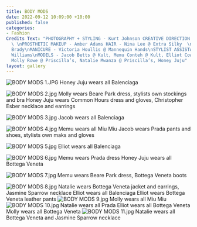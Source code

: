 ```yaml
---
title: BODY MODS
date: 2022-09-12 10:09:00 +10:00
published: false
categories:
- Fashion
Credits Text: "PHOTOGRAPHY + STYLING - Kurt Johnson CREATIVE DIRECTION - Honey Juju
  \ \nPROSTHETIC MAKEUP - Amber Adams HAIR - Nina Lee @ Extra Silky  \nMAKEUP - Sean
  Brady\nMANICURE - Victoria Houllis @ Mannequin Hands\nSTYLIST ASSISTANT - Joshua
  Williams\nMODELS - Jacob Betts @ Kult, Memu Conteh @ Kult, Elliot Cowen @ Priscilla’s,
  Molly Rowe @ Priscilla’s, Natalie Mwanza @ Priscilla’s, Honey Juju"
layout: gallery
---
```


![BODY MODS 1.JPG](/uploads/BODY%20MODS%201.JPG)
Honey Juju wears all Balenciaga

![BODY MODS 2.jpg](/uploads/BODY%20MODS%202.jpg)
Molly wears Beare Park dress, stylists own stockings and bra
Honey Juju wears Common Hours dress and gloves, Christopher Esber necklace and earrings

![BODY MODS 3.jpg](/uploads/BODY%20MODS%203.jpg)
Jacob wears all Balenciaga

![BODY MODS 4.jpg](/uploads/BODY%20MODS%204.jpg)
Memu wears all Miu Miu
Jacob wears Prada pants and shoes, stylists own maks and gloves

![BODY MODS 5.jpg](/uploads/BODY%20MODS%205.jpg)
Elliot wears all Balenciaga

![BODY MODS 6.jpg](/uploads/BODY%20MODS%206.jpg)
Memu wears Prada dress
Honey Juju wears all Bottega Veneta

![BODY MODS 7.jpg](/uploads/BODY%20MODS%207.jpg)
Memu wears Beare Park dress, Bottega Veneta boots

![BODY MODS 8.jpg](/uploads/BODY%20MODS%208.jpg)
Natalie wears Bottega Veneta jacket and earrings, Jasmine Sparrow necklace Elliot wears all Balenciaga
Elliot wears Bottega Veneta leather pants
![BODY MODS 9.jpg](/uploads/BODY%20MODS%209.jpg)
Molly wears all Miu Miu
![BODY MODS 10.jpg](/uploads/BODY%20MODS%2010.jpg)
Natalie wears all Prada
Elliot wears all Bottega Veneta Molly wears all Bottega Veneta
![BODY MODS 11.jpg](/uploads/BODY%20MODS%2011.jpg)
Natalie wears all Bottega Veneta and Jasmine Sparrow necklace